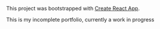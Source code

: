 This project was bootstrapped with [Create React App](https://github.com/facebookincubator/create-react-app).

This is my incomplete portfolio, currently a work in progress